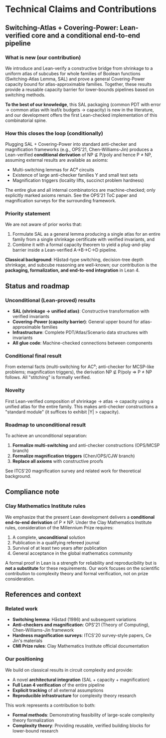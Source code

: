 # Technical Claims and Contributions

## Switching-Atlas + Covering-Power: Lean-verified core and a conditional end-to-end pipeline

### What is new (our contribution)

We introduce and Lean-verify a constructive bridge from shrinkage to a uniform atlas of subcubes for whole families of Boolean functions (Switching-Atlas Lemma, SAL) and prove a general Covering-Power capacity bound for atlas-approximable families. Together, these results provide a reusable capacity barrier for lower-bounds pipelines based on switching methods.

**To the best of our knowledge**, this SAL packaging (common PDT with error → common atlas with leaf/ε budgets → capacity) is new in the literature, and our development offers the first Lean-checked implementation of this combinatorial spine.

### How this closes the loop (conditionally)

Plugging SAL + Covering-Power into standard anti-checker and magnification frameworks (e.g., OPS'21, Chen-Williams-Jin) produces a Lean-verified **conditional derivation** of NP ⊈ P/poly and hence P ≠ NP, assuming external results are available as axioms:

- Multi-switching lemmas for AC⁰ circuits
- Existence of large anti-checker families Y and small test sets
- Magnification triggers (locality lifts, succinct problem hardness)

The entire glue and all internal combinatorics are machine-checked; only explicitly marked axioms remain. See the OPS'21 ToC paper and magnification surveys for the surrounding framework.

### Priority statement

We are not aware of prior works that:

1. Formulate SAL as a general lemma producing a single atlas for an entire family from a single shrinkage certificate with verified invariants, and
2. Combine it with a formal capacity theorem to yield a plug-and-play barrier inside a Lean-verified A→B→C→D pipeline.

**Classical background**: Håstad-type switching, decision-tree depth shrinkage, and subcube reasoning are well-known; our contribution is the **packaging, formalization, and end-to-end integration** in Lean 4.

## Status and roadmap

### Unconditional (Lean-proved) results

- **SAL (shrinkage → unified atlas)**: Constructive transformation with verified invariants
- **Covering-Power (capacity barrier)**: General upper bound for atlas-approximable families
- **Infrastructure**: Complete PDT/Atlas/Scenario data structures with invariants
- **All glue code**: Machine-checked connections between components

### Conditional final result

From external facts (multi-switching for AC⁰; anti-checker for MCSP-like problems; magnification triggers), the derivation NP ⊈ P/poly ⇒ P ≠ NP follows. All "stitching" is formally verified.

### Novelty

First Lean-verified composition of shrinkage → atlas → capacity using a unified atlas for the entire family. This makes anti-checker constructions a "standard module" (it suffices to exhibit |Y| > capacity).

### Roadmap to unconditional result

To achieve an unconditional separation:

1. **Formalize multi-switching** and anti-checker constructions (OPS/MCSP branch)
2. **Formalize magnification triggers** (Chen/OPS/CJW branch)
3. **Replace all axioms** with constructive proofs

See ITCS'20 magnification survey and related work for theoretical background.

## Compliance note

### Clay Mathematics Institute rules

We emphasize that the present Lean development delivers a **conditional end-to-end derivation** of P ≠ NP. Under the Clay Mathematics Institute rules, consideration of the Millennium Prize requires:

1. A complete, **unconditional** solution
2. Publication in a qualifying refereed journal
3. Survival of at least two years after publication
4. General acceptance in the global mathematics community

A formal proof in Lean is a strength for reliability and reproducibility but is **not a substitute** for these requirements. Our work focuses on the scientific contribution to complexity theory and formal verification, not on prize consideration.

## References and context

### Related work

- **Switching lemma**: Håstad (1986) and subsequent variations
- **Anti-checkers and magnification**: OPS'21 (Theory of Computing), Chen-Williams-Jin framework
- **Hardness magnification surveys**: ITCS'20 survey-style papers, Ce Jin's materials
- **CMI Prize rules**: Clay Mathematics Institute official documentation

### Our positioning

We build on classical results in circuit complexity and provide:

- A novel **architectural integration** (SAL + capacity + magnification)
- **Full Lean 4 verification** of the entire pipeline
- **Explicit tracking** of all external assumptions
- **Reproducible infrastructure** for complexity theory research

This work represents a contribution to both:
- **Formal methods**: Demonstrating feasibility of large-scale complexity theory formalization
- **Complexity theory**: Providing reusable, verified building blocks for lower-bound research
